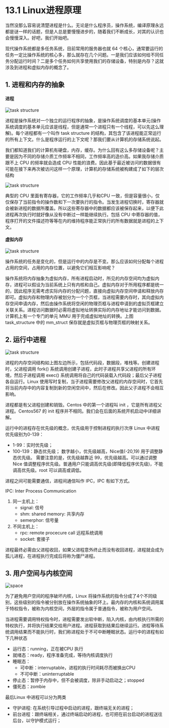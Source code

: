 # 13.1 Linux进程原理
当然没那么容易说清楚进程是什么。无论是什么程序员，操作系统，编译原理永远都是谜一样的话题，但是人总是要慢慢进步的，随着我们不断成长，对其的认识也会慢慢深入。好吧，我们开始吧。

现代操作系统都是多任务系统，目前常用的服务器也就 64 个核心，通常要运行的任务一定比操作系统的核心多，那么就存在几个问题。一是我们应该如何给不同任务分配运行时间？二是多个任务如何共享使用我们的存储设备，特别是内存？这就涉及到进程和虚拟内存的概念了。

## 1. 进程和内存的抽象
#### 进程
![task structure](../images/13/task_structure.gif)

进程是操作系统对一个独立的运行程序的抽象，是操作系统调度的基本单元(操作系统调度的基本单元应该是线程，但是通常一个进程只有一个线程，可以先这么理解)。每个进程都有一个叫作 task structure 的结构，其包含了该进程能正常运行的所有上下文。什么是程序运行的上下文呢？那我们要从计算机的存储系统说起。

我们都知道我们的计算机有硬盘，内存，缓存。为什么回有这么多存储设备呢？主要是因为不同的存储介质工作频率不相同，工作频率高的造价高。如果我存储介质跟不上 CPU 的频率就会造成 CPU 性能的浪费。因此基于最近被访问的数据很有可能在接下来再次被访问这样一个原理，计算机的存储系统被构建成了如下的层次结构

![task structure](../images/13/device_save.jpg)

典型的 CPU 里面有寄存器，它的工作频率几乎和CPU 一致，但是容量很小，仅仅保存了当前指令的操作数和下一次要执行的指令。当发生进程切换时，寄存器就会被新进程的数据所覆盖。所以这些寄存器中的数据都应该被保存起来，以便下此进程再次执行时就好像从没有中断过一样能继续执行。包括 CPU 中寄存器的值，程序打开的文件描述符等等在内的维持程序能正常执行的所有数据就是进程的上下文。

#### 虚拟内存
![task structure](../images/13/mmap.jpg)

操作系统的任务是变化的，但是运行中的内存是不变。那么应该如何分配每个进程占用的空间，占用的内存位置，以避免它们相互影响呢？

操作系统将内存抽象为虚拟内存，所有进程启动时，所见的内存空间均为虚拟内存，进程可以假设为当前系统上只有内核和自己。虚拟内存对于所用程序都是统一的，因此程序无需考虑实际内存的分配问题，直接向虚拟内存空间申请和释放内存即可。虚拟内存和物理内存被划分为一个个页框，当进程需要内存时，其向虚拟内存空间申请内存，然后由操作系统将空闲的物理页框与进程申请到的虚拟页框建立关联关系。进程访问数据时必需将虚拟地址转换实际的内存地址才能访问到数据。计算机上有一个专门的单元 MMU 用于完成虚拟地址的转换。上图 task_structure 中的 mm_struct 保存就是虚拟页框与物理页框的映射关系。

## 2. 运行中进程
![task structure](../images/13/process_stack.jpg)

进程的内存空间结构如上图左边所示，包括代码段，数据段，堆栈等。创建进程时，父进程调用 fork() 系统调用创建子进程，此时子进程共享父进程的所有环境，然后子进程调用 exec() 系统调用将自己的代码装载入代码段；最后父子进程各自运行。Linux 使用写时复制，当子进程需要修改父进程的内存空间时，它首先将当前内存中的内容复制到新的空闲空间中，然后在修改。因此父子进程不会相互影响。

进程都是有父进程创建和销毁。Centos 中的第一个进程叫 init ，它是所有进程父进程。Centos567 的 init 程序并不相同。我们会在后面的系统开机启动中详细讲解。

运行中的进程存在优先级的概念，优先级用于控制进程的执行次序
Linux 中进程优先级别为0-139：
- 1-99：实时优先级；
- 100-139：静态优先级； 数字越小，优先级越高，Nice值(-20,19) 用于调整静态优先级。
需要注意的是，优先级越靠近 99，优先级越高。可以通过调整 Nice 值调整程序优先级。普通用户只能调高优先级(即降低程序优先级)，不能调高优先级。root 可以调高或调低。

进程之间可能需要通信，进程间通信叫作 IPC，IPC 有如下方式。

IPC: Inter Process Communication
1. 同一主机上：
    - signal: 信号
    - shm: shared memory: 共享内存
    - semerphor: 信号量
2. 不同主机上：
    - rpc: remote procecure call 远程系统调用
    - socket: 套接子

进程最终必需由父进程收回，如果父进程意外终止而没有收回进程，进程就会成为孤儿进程，在进程执行完成后将称为僵尸进程。

## 3. 用户空间与内核空间
![space](../images/13/space.jpg)

为了避免用户空间的程序破坏内核，Linux 将操作系统的指令分成了4个不同级别，这些级别的指令被分别放在操作系统抽象的环上。最内存的内核和系统调用属于特权指令，被称为内核空间，外层的指令属于普通指令，被称为用户空间。

当进程需要调用特权指令时，进程需要发出软中断，陷入内核，由内核执行所需的特权执行，并将执行结果交给用户进程。进程获取到结果后继续运行。进程等待系统调用结果而不能执行时，我们称进程处于不可中断睡眠状态。运行中的进程有如下几种状态
- 运行态：running，正在被CPU 执行
- 就绪态：ready，程序准备完成，等待内核调度执行
- 睡眠态：
    - 可中断：interruptable，进程的执行时间耗尽而被换出CPU
    - 不可中断：uninterruptable
- 停止态：暂停于内存中，但不会被调度，除非手动启动之；stopped
- 僵死态：zombie

最后Linux 中进程可以分为两类
- 守护进程: 在系统引导过程中启动的进程，跟终端无关的进程；
- 前台进程：跟终端相关，通过终端启动的进程，也可把在前台启动的进程送往后台，以守护模式运行；
